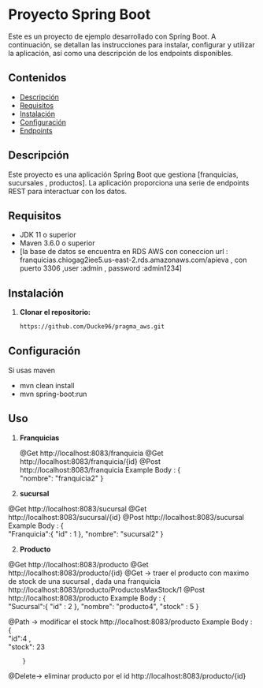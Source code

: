 # Proyecto Spring Boot

Este es un proyecto de ejemplo desarrollado con Spring Boot. A continuación, se detallan las instrucciones para instalar, configurar y utilizar la aplicación, así como una descripción de los endpoints disponibles.

## Contenidos

- [Descripción](#descripción)
- [Requisitos](#requisitos)
- [Instalación](#instalación)
- [Configuración](#configuración)
- [Endpoints](#endpoints)


## Descripción

Este proyecto es una aplicación Spring Boot que gestiona [franquicias, sucursales , productos]. La aplicación proporciona una serie de endpoints REST para interactuar con los datos.

## Requisitos

- JDK 11 o superior
- Maven 3.6.0 o superior
- [la base de datos se encuentra en RDS AWS con coneccion url : franquicias.chiogag2iee5.us-east-2.rds.amazonaws.com/apieva , con puerto 3306 ,user :admin , password :admin1234]

## Instalación

1. **Clonar el repositorio:**

   ```bash
   https://github.com/Ducke96/pragma_aws.git

## Configuración
Si usas maven
- mvn clean install
- mvn spring-boot:run

## Uso

1. **Franquicias**

   @Get
   http://localhost:8083/franquicia
   @Get
   http://localhost:8083/franquicia/{id}
   @Post 
   http://localhost:8083/franquicia
   Example Body : 
     {  
         "nombre": "franquicia2"
     }

2. **sucursal**
   
@Get
http://localhost:8083/sucursal
@Get
http://localhost:8083/sucursal/{id}
@Post 
http://localhost:8083/sucursal
Example Body : 
        {  
            "Franquicia":{
             "id" : 1
            },
            "nombre": "sucursal2"
        }


2. **Producto**
   
@Get
http://localhost:8083/producto
@Get
http://localhost:8083/producto/{id}
@Get -> traer el producto con maximo de stock de una sucursal , dada una franquicia
http://localhost:8083/producto/ProductosMaxStock/1
@Post 
http://localhost:8083/producto
Example Body : 
        {  
            "Sucursal":{
             "id" : 2
            },
            "nombre": "producto4",
            "stock" : 5
        }

@Path -> modificar el stock
http://localhost:8083/producto
Example Body : 
        {  
            "id":4 ,  
            "stock": 23
            
        }
@Delete-> eliminar producto por el id
http://localhost:8083/producto/{id}


